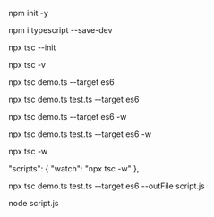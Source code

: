 <!-- inizializza node bypassando tutte le domande-->
npm init -y 
<!-- installa typescript local come dev dep -->
npm i typescript --save-dev


<!-- da qui in poi tutti i comandi avranno il prefisso npx 
(ovvero il tool di npm che mi permette di usare pacchetti senza installarli globalmente)
perche' lavoro in locale, in caso di installazione globale di ts, il prefisso non occorrerebbe -->


<!-- inizializzate ts creando il file tsjson di configurazione -->
<!-- questo mi permette di far riconoscere ts dai moduli che intallero'
affinche' i pacchetti futuri e le mie estensioni non vadano mai in conflitto con esso
inoltre mi peremtte di gestire cosa e come compilare -->
npx tsc --init

<!-- check ts version -->
npx tsc -v

<!-- compilare il codie del file .ts (secondo le caratteristiche di es6) -->
<!-- demo.ts e' il nome del file esempio -->
npx tsc demo.ts --target es6
<!-- compilare due o piu' file -->
npx tsc demo.ts test.ts --target es6

<!-- attivare la watchmode del sistema di compilazione che mi permette di 
non dover ridigitare il comando da terminale ogni volta per aggiornare il file js -->
npx tsc demo.ts --target es6 -w
<!-- attivarla su piu' file specifici-->
npx tsc demo.ts test.ts --target es6 -w
<!-- attivarla su tutti -->
npx tsc -w
<!-- volendo e' possibile settarlo come script di comando dal file package.json di node
eseguibile con il comando custom npm run watch -->
"scripts": {
    "watch": "npx tsc -w"
},


<!-- merging di due o piu' file ts in un unico output file js -->
<!-- script.js e' il nome placeholder del file che vogliamo andare a creare col comando una volta eseguito -->
npx tsc demo.ts test.ts --target es6 --outFile script.js

<!-- eseguire un file tramite node ovvero eseguire la logica js sul terminale di comando -->
node script.js


<!--  -->